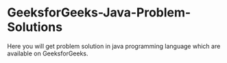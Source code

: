 # GeeksforGeeks-Java-Problem-Solutions
Here you will get problem solution in java programming language which are available on GeeksforGeeks.
